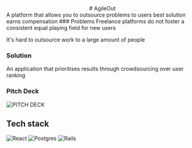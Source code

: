 <center># AgileOut</center>
A platform that allows you to outsource problems to users best solution earns compensation 
### Problems
Freelance platforms do not foster a consistent equal playing field for new users

It's hard to outsource work to a large amount of people

### Solution
An application that prioritises results through crowdsourcing over user ranking

### Pitch Deck
![PITCH DECK](https://pitch.com/v/Pitch-Deck-h4jvj5)
## Tech stack
![React](https://img.shields.io/badge/react-%2320232a.svg?style=for-the-badge&logo=react&logoColor=%2361DAFB)
![Postgres](https://img.shields.io/badge/postgres-%23316192.svg?style=for-the-badge&logo=postgresql&logoColor=white)
![Rails](https://img.shields.io/badge/rails-%23CC0000.svg?style=for-the-badge&logo=ruby-on-rails&logoColor=white)
